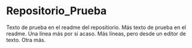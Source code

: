 # Repositorio_Prueba
Texto de prueba en el readme del repositiorio.
Más texto de prueba en el readme.
Una línea más por si acaso.
Más líneas, pero desde un editor de texto.
Otra más.